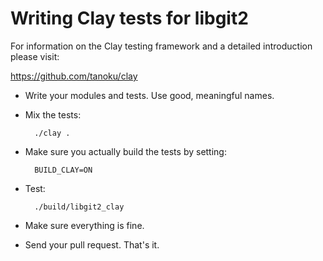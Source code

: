 Writing Clay tests for libgit2
==============================

For information on the Clay testing framework and a detailed introduction
please visit:

https://github.com/tanoku/clay


* Write your modules and tests. Use good, meaningful names.

* Mix the tests:

        ./clay .

* Make sure you actually build the tests by setting:

        BUILD_CLAY=ON

* Test:

        ./build/libgit2_clay

* Make sure everything is fine.

* Send your pull request. That's it.
